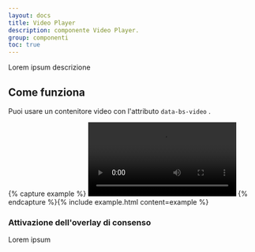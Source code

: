 ```yaml
---
layout: docs
title: Video Player
description: componente Video Player.
group: componenti
toc: true
---
```


Lorem ipsum descrizione

## Come funziona

Puoi usare un contenitore video con l'attributo `data-bs-video` .

{% capture example %}
<video controls data-bs-video>
  <source src="//vjs.zencdn.net/v/oceans.mp4" type="video/mp4">
  <source src="//vjs.zencdn.net/v/oceans.webm" type="video/webm">
</video>
{% endcapture %}{% include example.html content=example %}

### Attivazione dell'overlay di consenso

Lorem ipsum
